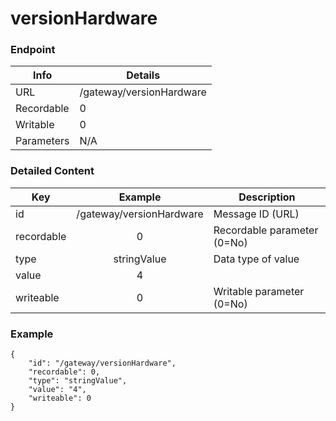 # versionHardware



### Endpoint

| Info  | Details |
| ------------- | ------------- |
| URL   | /gateway/versionHardware   |
| Recordable   | 0   |
| Writable   | 0   |
| Parameters  | N/A  |

### Detailed Content

|  Key  | Example | Description |
| ------------- | :------: | ------------------------------ |
|  id | /gateway/versionHardware | Message ID (URL) |
|  recordable | 0 | Recordable parameter (0=No) |
|  type | stringValue | Data type of value |
|  value | 4 |  |
|  writeable | 0 | Writable parameter (0=No) |



### Example
```
{
    "id": "/gateway/versionHardware",
    "recordable": 0,
    "type": "stringValue",
    "value": "4",
    "writeable": 0
}
```
